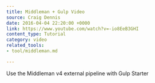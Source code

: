 ```yaml
---
title: Middleman + Gulp Video
source: Craig Dennis
date: 2016-04-04 22:20:00 +0000
link: https://www.youtube.com/watch?v=-io8EeB3GHI
content_type: Tutorial
category: video
related_tools:
- tool/middleman.md

---
```

Use the Middleman v4 external pipeline with Gulp Starter





